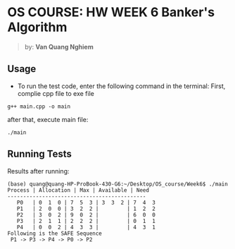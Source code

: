 # OS COURSE: HW WEEK 6 Banker's Algorithm
> by: **Van Quang Nghiem**
## Usage
* To run the test code, enter the following command in the terminal:
First, complie cpp file to exe file
```shell
g++ main.cpp -o main
```
after that, execute main file:
```shell
./main
```
## Running Tests
Results after running:
```shell
(base) quang@quang-HP-ProBook-430-G6:~/Desktop/OS_course/Week6$ ./main
Process | Allocation | Max | Available | Need
--------------------------------------------
   P0   | 0  1  0 | 7  5  3 | 3  3  2 | 7  4  3 
   P1   | 2  0  0 | 3  2  2 |         | 1  2  2 
   P2   | 3  0  2 | 9  0  2 |         | 6  0  0 
   P3   | 2  1  1 | 2  2  2 |         | 0  1  1 
   P4   | 0  0  2 | 4  3  3 |         | 4  3  1 
Following is the SAFE Sequence
 P1 -> P3 -> P4 -> P0 -> P2

```
